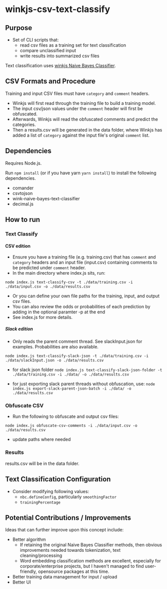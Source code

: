 # winkjs-csv-text-classify
## Purpose
- Set of CLI scripts that:
  - read csv files as a training set for text classification
  - compare unclassified input
  - write results into summarized csv files

Text classification uses [winkjs Naive Bayes Classifier](https://www.npmjs.com/package/wink-naive-bayes-text-classifier).

## CSV Formats and Procedure
Training and input CSV files must have `category` and `comment` headers.
- Winkjs will first read through the training file to build a training model.
- The input csv/json values under the `comment` header will first be obfuscated.
- Afterwards, Winkjs will read the obfuscated comments and predict the categories.
- Then a results.csv will be generated in the data folder, where Winkjs has added a list of `category` against the input file's original `comment` list.

## Dependencies
Requires Node.js.

Run `npm install` (or if you have yarn `yarn install`) to install the following dependencies.
- comander
- csvtojson
- wink-naive-bayes-text-classifier
- decimal.js

## How to run
### Text Classify
#### CSV edition
- Ensure you have a training file (e.g. training.csv) that has `comment` and `category` headers and an input file (input.csv) containing comments to be predicted under `comment` header.
- In the main directory where index.js sits, run:

`node index.js text-classify-csv -t ./data/training.csv -i ./data/input.csv -o ./data/results.csv`


- Or you can define your own file paths for the training, input, and output csv files.
- You can also review the odds or probabilities of each prediction by adding in the optional paramter -p at the end
- See index.js for more details.

##### Slack edition
- Only reads the parent comment thread. See slackInput.json for examples. Probabilities are also available.

`node index.js text-classify-slack-json -t ./data/training.csv -i ./data/slackInput.json -o ./data/results.csv`

- for slack json folder
`node index.js text-classify-slack-json-folder -t ./data/training.csv -i ./data/ -o ./data/results.csv`

- for just exporting slack parent threads without obfuscation, use:
`node index.js export-slack-parent-json-batch -i ./data/ -o ./data/results.csv`

### Obfuscate CSV
- Run the following to obfuscate and output csv files:

`node index.js obfuscate-csv-comments -i ./data/input.csv -o ./data/results.csv`

- update paths where needed

### Results
results.csv will be in the data folder.

## Text Classification Configuration
- Consider modifying following values:
  - `nbc.defineConfig`, particularly `smoothingFactor`
  - `trainingPercentage`

## Potential Contributions / Improvements
Ideas that can further improve upon this concept include:
- Better algorithm
  - If retaining the original Naive Bayes Classifier methods, then obvious improvements needed towards tokenization, text cleaning/processing
  - Word embedding classification methods are excellent, especially for corporate/enterprise projects, but I haven't managed to find user-friendly, opensource packages at this time.
- Better training data management for input / upload
- Better UI